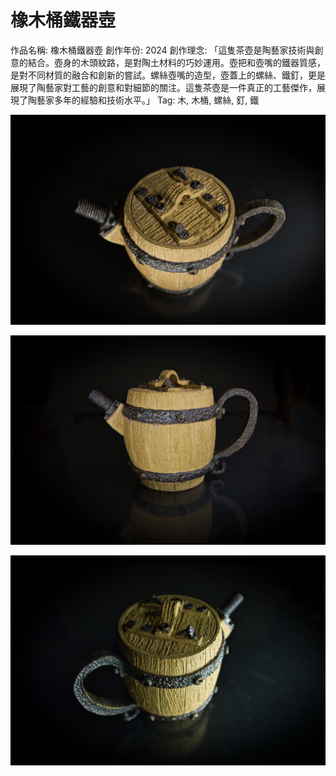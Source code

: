 # 橡木桶鐵器壺

作品名稱: 橡木桶鐵器壺
創作年份: 2024
創作理念: 「這隻茶壺是陶藝家技術與創意的結合。壺身的木頭紋路，是對陶土材料的巧妙運用。壺把和壺嘴的鐵器質感，是對不同材質的融合和創新的嘗試。螺絲壺嘴的造型，壺蓋上的螺絲、鐵釘，更是展現了陶藝家對工藝的創意和對細節的關注。這隻茶壺是一件真正的工藝傑作，展現了陶藝家多年的經驗和技術水平。」
Tag: 木, 木桶, 螺絲, 釘, 鐵

![052.jpg](052.jpg)

![051.jpg](051.jpg)

![053.jpg](053.jpg)